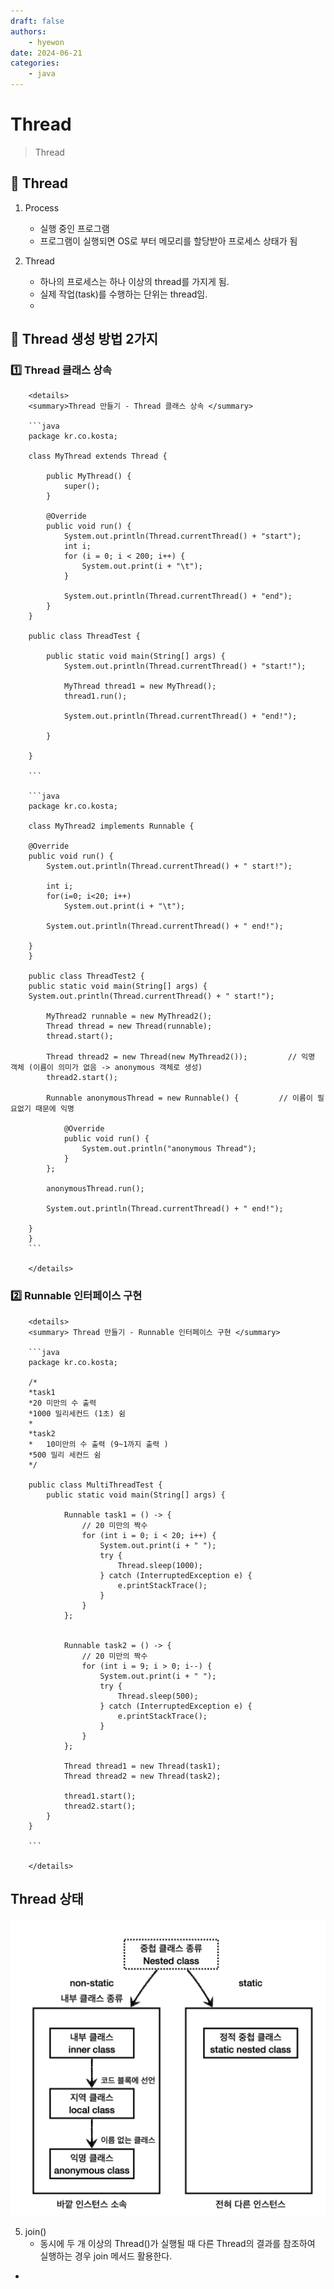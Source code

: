 ```yaml
---
draft: false
authors:
    - hyewon
date: 2024-06-21
categories:
    - java
---
```


# Thread

> Thread

<!-- more -->

## 🍎 Thread

1. Process
    - 실행 중인 프로그램
    - 프로그램이 실행되면 OS로 부터 메모리를 할당받아 프로세스 상태가 됨
2. Thread

    - 하나의 프로세스는 하나 이상의 thread를 가지게 됨.
    - 실제 작업(task)를 수행하는 단위는 thread임.
    -

## 🍎 Thread 생성 방법 2가지

### 1️⃣ Thread 클래스 상속

        <details>
        <summary>Thread 만들기 - Thread 클래스 상속 </summary>

        ```java
        package kr.co.kosta;

        class MyThread extends Thread {

            public MyThread() {
                super();
            }

            @Override
            public void run() {
                System.out.println(Thread.currentThread() + "start");
                int i;
                for (i = 0; i < 200; i++) {
                    System.out.print(i + "\t");
                }

                System.out.println(Thread.currentThread() + "end");
            }
        }

        public class ThreadTest {

            public static void main(String[] args) {
                System.out.println(Thread.currentThread() + "start!");

                MyThread thread1 = new MyThread();
                thread1.run();

                System.out.println(Thread.currentThread() + "end!");

            }

        }

        ```

        ```java
        package kr.co.kosta;

        class MyThread2 implements Runnable {

        @Override
        public void run() {
            System.out.println(Thread.currentThread() + " start!");

            int i;
            for(i=0; i<20; i++)
                System.out.print(i + "\t");

            System.out.println(Thread.currentThread() + " end!");

        }
        }

        public class ThreadTest2 {
        public static void main(String[] args) {
        System.out.println(Thread.currentThread() + " start!");

            MyThread2 runnable = new MyThread2();
            Thread thread = new Thread(runnable);
            thread.start();

            Thread thread2 = new Thread(new MyThread2());         // 익명 객체 (이름이 의미가 없음 -> anonymous 객체로 생성)
            thread2.start();

            Runnable anonymousThread = new Runnable() {         // 이름이 필요없기 때문에 익명

                @Override
                public void run() {
                    System.out.println("anonymous Thread");
                }
            };

            anonymousThread.run();

            System.out.println(Thread.currentThread() + " end!");

        }
        }
        ```

        </details>

### 2️⃣ Runnable 인터페이스 구현

        <details>
        <summary> Thread 만들기 - Runnable 인터페이스 구현 </summary>

        ```java
        package kr.co.kosta;

        /*
        *task1
        *20 미만의 수 출력
        *1000 밀리세컨드 (1초) 쉼
        *
        *task2
        *	10미만의 수 출력 (9~1까지 출력 )
        *500 밀리 세컨드 쉼
        */

        public class MultiThreadTest {
            public static void main(String[] args) {

                Runnable task1 = () -> {
                    // 20 미만의 짝수
                    for (int i = 0; i < 20; i++) {
                        System.out.print(i + " ");
                        try {
                            Thread.sleep(1000);
                        } catch (InterruptedException e) {
                            e.printStackTrace();
                        }
                    }
                };


                Runnable task2 = () -> {
                    // 20 미만의 짝수
                    for (int i = 9; i > 0; i--) {
                        System.out.print(i + " ");
                        try {
                            Thread.sleep(500);
                        } catch (InterruptedException e) {
                            e.printStackTrace();
                        }
                    }
                };

                Thread thread1 = new Thread(task1);
                Thread thread2 = new Thread(task2);

                thread1.start();
                thread2.start();
            }
        }

        ```

        </details>

## Thread 상태

![alt text](image-55.png)

5. join()
    - 동시에 두 개 이상의 Thread()가 실행될 때 다른 Thread의 결과를 참조하여 실행하는 경우 join 메서드 활용한다.

-
